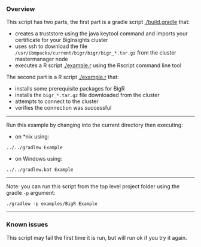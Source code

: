 ### Overview

This script has two parts, the first part is a gradle script [./build.gradle](./build.gradle) that:

- creates a truststore using the java keytool command and imports your certificate for your BigInsights cluster
- uses ssh to download the file `/usr/ibmpacks/current/bigr/bigr/bigr_*.tar.gz` from the cluster mastermanager node
- executes a R script [./example.r](./example.r) using the Rscript command line tool

The second part is a R script [./example.r](./example.r) that:

- installs some prerequisite packages for BigR
- installs the `bigr_*.tar.gz` file downloaded from the cluster
- attempts to connect to the cluster
- verifies the connection was successful

*********************************************************************

Run this example by changing into the current directory then executing:

- on *nix using:

```
../../gradlew Example
```

- on Windows using:

```
../../gradlew.bat Example
```

*********************************************************************

Note: you can run this script from the top level project folder using the gradle `-p` argument:

```
./gradlew -p examples/BigR Example
```
*********************************************************************
 ### Known issues
 
 This script may fail the first time it is run, but will run ok if you try it again.
